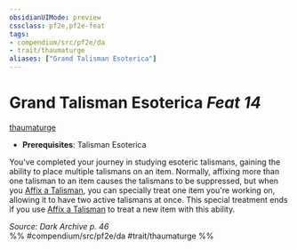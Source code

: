 ```yaml
---
obsidianUIMode: preview
cssclass: pf2e,pf2e-feat
tags:
- compendium/src/pf2e/da
- trait/thaumaturge
aliases: ["Grand Talisman Esoterica"]
---
```

# Grand Talisman Esoterica  *Feat 14*  
[thaumaturge](rules/traits/thaumaturge-da.md "Thaumaturge Class Trait")  

- **Prerequisites**: Talisman Esoterica

You've completed your journey in studying esoteric talismans, gaining the ability to place multiple talismans on an item. Normally, affixing more than one talisman to an item causes the talismans to be suppressed, but when you [Affix a Talisman](rules/actions/affix-a-talisman.md), you can specially treat one item you're working on, allowing it to have two active talismans at once. This special treatment ends if you use [Affix a Talisman](rules/actions/affix-a-talisman.md) to treat a new item with this ability.

*Source: Dark Archive p. 46*  
%% #compendium/src/pf2e/da #trait/thaumaturge %%